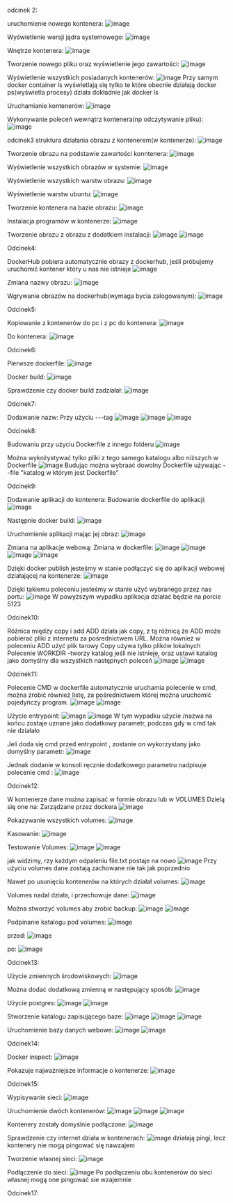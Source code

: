 odcinek 2:

uruchomienie nowego kontenera:
![image](https://github.com/KrzysztofSuda30/ISI/assets/172184955/df96cf8d-16b3-4e04-b2be-33634c1e4d28)

Wyświetlenie wersji jądra systemowego: 
![image](https://github.com/KrzysztofSuda30/ISI/assets/172184955/b88cc0a0-5d10-4525-8424-b78f80e35903)

Wnętrze kontenera:
![image](https://github.com/KrzysztofSuda30/ISI/assets/172184955/dc155c2e-2e37-4322-ad19-72fd421760a1)

Tworzenie nowego pliku oraz wyświetlenie jego zawartości:
![image](https://github.com/KrzysztofSuda30/ISI/assets/172184955/d73d6998-07f6-47ba-9dd5-8e515703b04f)

Wyświetlenie wszystkich posiadanych kontenerów:
![image](https://github.com/KrzysztofSuda30/ISI/assets/172184955/8895acf3-627b-4132-8fcf-e1c6fc7f04cc)
Przy samym docker container ls wyświetlają się tylko te które obecnie działają
docker ps(wyświetla procesy) działa dokładnie jak docker ls

Uruchamianie kontenerów:
![image](https://github.com/KrzysztofSuda30/ISI/assets/172184955/4ae04683-6789-48b7-af6d-2d190bd36e35)

Wykonywanie poleceń wewnątrz kontenera(np odczytywanie pliku):
![image](https://github.com/KrzysztofSuda30/ISI/assets/172184955/8b297792-6a75-4b97-b892-a3e2e26929bf)

odcinek3
struktura działania obrazu z kontenerem(w kontenerze):
![image](https://github.com/KrzysztofSuda30/ISI/assets/172184955/12dbae13-acdd-4d37-bf16-883d1704493a)

Tworzenie obrazu na podstawie zawartości konntenera:
![image](https://github.com/KrzysztofSuda30/ISI/assets/172184955/a88a7350-f5f2-4cc1-b865-37f7be138674)

Wyświetlenie wszystkich obrazów w systemie:
![image](https://github.com/KrzysztofSuda30/ISI/assets/172184955/addd2f3a-7618-4eaf-bc27-183343c23fc5)

Wyświetlenie wszystkich warstw obrazu:
![image](https://github.com/KrzysztofSuda30/ISI/assets/172184955/22c0754d-c7fb-47eb-8d73-2bad8907c114)

Wyświetlenie warstw ubuntu:
![image](https://github.com/KrzysztofSuda30/ISI/assets/172184955/d4f7f203-cb1b-4ffb-b480-842718a9a2bf)

Tworzenie kontenera na bazie obrazu:
![image](https://github.com/KrzysztofSuda30/ISI/assets/172184955/027f2208-53d2-4c96-a6be-642efe51e166)

Instalacja programów w kontenerze:
![image](https://github.com/KrzysztofSuda30/ISI/assets/172184955/55cd30d5-2b01-46cc-b114-6872708b851d)

Tworzenie obrazu z obrazu z dodatkiem instalacji: 
![image](https://github.com/KrzysztofSuda30/ISI/assets/172184955/0388b24e-6f52-46e5-bab0-0026c8349241)
![image](https://github.com/KrzysztofSuda30/ISI/assets/172184955/71db92df-b0c7-402e-8e8d-5759b1186403)

Odcinek4:

DockerHub
pobiera automatycznie obrazy z dockerhub, jeśli próbujemy uruchomić kontener który u nas nie istnieje
![image](https://github.com/KrzysztofSuda30/ISI/assets/172184955/c89720d3-441d-43f5-8e80-e103e221520e)

Zmiana nazwy obrazu:
![image](https://github.com/KrzysztofSuda30/ISI/assets/172184955/48ce1a1b-f10d-4375-b4c8-390866d97381)

Wgrywanie obrazów na dockerhub(wymaga bycia zalogowanym):
![image](https://github.com/KrzysztofSuda30/ISI/assets/172184955/54c5b983-ab48-41ab-a22f-c34736a31e35)

Odcinek5:

Kopiowanie z kontenerów do pc i z pc do kontenera:
![image](https://github.com/KrzysztofSuda30/ISI/assets/172184955/7908c121-1ed8-495a-bfa8-42661ad26ae5)

Do kontenera:
![image](https://github.com/KrzysztofSuda30/ISI/assets/172184955/f152839b-ac62-401b-9b58-9fba47f7ffcd)

Odcinek6:

Pierwsze dockerfile:
![image](https://github.com/KrzysztofSuda30/ISI/assets/172184955/65989b52-0af0-4f40-9dc9-0c251ba1d0f2)

Docker build:
![image](https://github.com/KrzysztofSuda30/ISI/assets/172184955/3cdfc023-83d2-4916-a4bd-c6212c6a6643)

Sprawdzenie czy docker build zadziałał:
![image](https://github.com/KrzysztofSuda30/ISI/assets/172184955/f5bb218c-c955-454d-bdcc-f0307285d762)

Odcinek7:

Dodawanie nazw:
Przy użyciu ---tag
![image](https://github.com/KrzysztofSuda30/ISI/assets/172184955/820f4da7-050d-4900-8f54-c29383c9e139)
![image](https://github.com/KrzysztofSuda30/ISI/assets/172184955/d79e9b8e-a650-42ce-b34e-3538519b73e1)
![image](https://github.com/KrzysztofSuda30/ISI/assets/172184955/f0200ba4-573f-4c25-89bf-ca0659cd77e1)

Odcinek8:

Budowaniu przy użyciu Dockerfile z innego folderu
![image](https://github.com/KrzysztofSuda30/ISI/assets/172184955/8b28061c-5832-4c47-b6b1-5cd8f29a9311)

Można wykożystywać tylko pliki z tego samego katalogu albo niższych w Dockerfile
![image](https://github.com/KrzysztofSuda30/ISI/assets/172184955/a21a42ec-3b0d-4dff-be7a-349c8c46e995)
Budując można wybraać dowolny Dockerfile używając --file "katalog w którym jest Dockerfile"


Odcinek9:

Dodawanie aplikacji do kontenera:
Budowanie dockerfile do aplikacji:
![image](https://github.com/KrzysztofSuda30/ISI/assets/172184955/45fb8eca-1393-4c79-a67a-71d7f06d6512)

Następnie docker build:
![image](https://github.com/KrzysztofSuda30/ISI/assets/172184955/ae3e517c-966d-4b7f-bac5-344273f94d3f)

Uruchomienie aplikacji mając jej obraz:
![image](https://github.com/KrzysztofSuda30/ISI/assets/172184955/e60c6e8f-5b99-4714-bbb9-d365831ebd5c)

Zmiana na aplikacje webową:
Zmiana w dockerfile:
![image](https://github.com/KrzysztofSuda30/ISI/assets/172184955/b3c13f61-9f9e-4129-ab92-6cbe28eac0b5)
![image](https://github.com/KrzysztofSuda30/ISI/assets/172184955/553c8abd-2a0e-4efb-855c-a23ac4be0318)
![image](https://github.com/KrzysztofSuda30/ISI/assets/172184955/6cd2625e-a277-4a45-8a39-63ed3d91740f)
![image](https://github.com/KrzysztofSuda30/ISI/assets/172184955/8b184aba-336b-44cb-9aac-3533949c7915)

Dzięki docker publish jesteśmy w stanie podłączyć się do aplikacji webowej działającej na kontenerze:
![image](https://github.com/KrzysztofSuda30/ISI/assets/172184955/70a4f77b-49d6-4e89-af7e-343517d9ed29)

Dzięki takiemu poleceniu jesteśmy w stanie użyć wybranego przez nas portu:
![image](https://github.com/KrzysztofSuda30/ISI/assets/172184955/d622f8c8-d729-44da-ba60-e0aeb1cacd7f)
W powyższym wypadku aplikacja działać będzie na porcie 5123

Odcinek10:

Różnica między copy i add
ADD działa jak copy, z tą różnicą że ADD może pobierać pliki z internetu za pośrednictwem URL. Można również w poleceniu ADD użyć plik tarowy
Copy używa tylko plików lokalnych
Polecenie WORKDIR -tworzy katalog jeśli nie istnieje, oraz ustawi katalog jako domyślny dla wszystkich następnych poleceń
![image](https://github.com/KrzysztofSuda30/ISI/assets/172184955/aa15e55e-6191-445e-af75-e8daf439134f)
![image](https://github.com/KrzysztofSuda30/ISI/assets/172184955/3a00d39e-d510-4ef9-8554-491f0b100d3f)

Odcinek11:

Polecenie CMD w dockerfile automatycznie uruchamia polecenie w cmd, można zrobić również listę, za pośrednictwem której można uruchomić pojedyńczy program.
![image](https://github.com/KrzysztofSuda30/ISI/assets/172184955/a561e7cb-4132-4a5e-adc9-ae222238860c)
![image](https://github.com/KrzysztofSuda30/ISI/assets/172184955/419b43cf-3fde-41ab-aad0-da33e786e2e5)

Użycie entrypoint:
![image](https://github.com/KrzysztofSuda30/ISI/assets/172184955/e64bedb0-50a4-4831-8d24-1124d9d11cc2)
![image](https://github.com/KrzysztofSuda30/ISI/assets/172184955/b561c602-1bd5-4ffb-a1ee-e4a0ccac8634)
W tym wypadku użycie /nazwa na końcu zostaje uznane jako dodatkowy parametr, podczas gdy w cmd tak nie działało

Jeli doda się cmd przed entrypoint , zostanie on wykorzystany jako domyślny parametr: 
![image](https://github.com/KrzysztofSuda30/ISI/assets/172184955/90d91cc8-28e1-4d48-9718-978e86883ccd)

Jednak dodanie w konsoli ręcznie dodatkowego parametru nadpisuje polecenie cmd :
![image](https://github.com/KrzysztofSuda30/ISI/assets/172184955/84687969-eaab-4ffd-8a6a-c824666a3ccf)

Odcinek12:

W kontenerze dane można zapisać w formie obrazu lub w VOLUMES
Dzielą się one na: 
Zarządzane przez dockera
![image](https://github.com/KrzysztofSuda30/ISI/assets/172184955/246128d3-c13c-4996-88eb-62eecea9b925)

Pokazywanie wszystkich volumes:
![image](https://github.com/KrzysztofSuda30/ISI/assets/172184955/2c88f5f5-8e84-4ac0-a111-3e909280c5a4)

Kasowanie: 
![image](https://github.com/KrzysztofSuda30/ISI/assets/172184955/875bf462-dfc9-40e3-ac7d-1fe63b0b16ac)

Testowanie Volumes:
![image](https://github.com/KrzysztofSuda30/ISI/assets/172184955/c9a0148e-4d78-4a97-8b10-fa779ad4296f)
![image](https://github.com/KrzysztofSuda30/ISI/assets/172184955/48b1fa0b-3191-48e4-8830-2293490532e2)

jak widzimy, rzy każdym odpaleniu file.txt postaje na nowo
![image](https://github.com/KrzysztofSuda30/ISI/assets/172184955/7cc50485-1c40-48f0-81ed-0f62322e6059)
Przy użyciu volumes dane zostają zachowane nie tak jak poprzednio

Nawet po usunięciu kontenerów na których działał volumes: 
![image](https://github.com/KrzysztofSuda30/ISI/assets/172184955/a355ce5d-f9bb-470b-b404-d3e84565c3db)

Volumes nadal działa, i przechowuje dane: 
![image](https://github.com/KrzysztofSuda30/ISI/assets/172184955/c47db878-176f-49bf-84aa-6e98c4d55628)

Można stworzyć volumes aby zrobić backup:
![image](https://github.com/KrzysztofSuda30/ISI/assets/172184955/ee296987-5f9c-48de-b088-ac4328f36723)
![image](https://github.com/KrzysztofSuda30/ISI/assets/172184955/10457447-b918-41a7-b863-15028b8fcd33)

Podpinanie katalogu pod volumes:
![image](https://github.com/KrzysztofSuda30/ISI/assets/172184955/b83bf2b1-0744-4128-98fb-a8f1db7b7250)

przed:
![image](https://github.com/KrzysztofSuda30/ISI/assets/172184955/3fbbf972-de5a-436a-8bce-b6e80e68d8e9)

po:
![image](https://github.com/KrzysztofSuda30/ISI/assets/172184955/65e06346-62f0-4257-839f-01329f1d8dc2)

Odcinek13:

Użycie zmiennych środowiskowych:
![image](https://github.com/KrzysztofSuda30/ISI/assets/172184955/1f2d71c6-7e3e-4bf9-9110-a125a76db20d)

Można dodać dodatkową zmienną w następujący sposób:
![image](https://github.com/KrzysztofSuda30/ISI/assets/172184955/92f2d4f3-f8d6-4107-8db2-31852c870438)

Użycie postgres:
![image](https://github.com/KrzysztofSuda30/ISI/assets/172184955/5a7d7aed-577f-44f5-92e7-55d70b1ff457)
![image](https://github.com/KrzysztofSuda30/ISI/assets/172184955/ba9da369-d968-4b5d-ab01-187aa195f18d)

Stworzenie katalogu zapisującego baze:
![image](https://github.com/KrzysztofSuda30/ISI/assets/172184955/e0fad077-7767-4f22-be21-c9f490179848)
![image](https://github.com/KrzysztofSuda30/ISI/assets/172184955/1d9353dc-f8b1-4f5d-b85a-fe1bcbb6f333)
![image](https://github.com/KrzysztofSuda30/ISI/assets/172184955/a682d93c-4ca7-4dca-8be0-31baddf3b524)

Uruchomienie bazy danych webowe:
![image](https://github.com/KrzysztofSuda30/ISI/assets/172184955/fe491a98-01e5-4475-ac57-d23298c143db)
![image](https://github.com/KrzysztofSuda30/ISI/assets/172184955/f2400c1d-54d7-4a5d-8580-84de961c4430)


Odcinek14:

Docker inspect:
![image](https://github.com/KrzysztofSuda30/ISI/assets/172184955/29582075-19bd-41f5-ad31-fc40d7833993)

Pokazuje najważniejsze informacje o kontenerze:
![image](https://github.com/KrzysztofSuda30/ISI/assets/172184955/35543d35-32bc-4e1c-9127-85eb49984da1)

Odcinek15:

Wypisywanie sieci:
![image](https://github.com/KrzysztofSuda30/ISI/assets/172184955/63bc4e37-faf4-4b71-9159-4acde7ee2413)

Uruchomienie dwóch kontenerów:
![image](https://github.com/KrzysztofSuda30/ISI/assets/172184955/53a2a283-d7b9-48ff-b0ca-6e9ec62310cc)
![image](https://github.com/KrzysztofSuda30/ISI/assets/172184955/4373b294-45d6-401b-9183-9ad0fe52ccbf)
![image](https://github.com/KrzysztofSuda30/ISI/assets/172184955/d8ea2b9f-4417-4f39-b1f7-f5ff9508a155)

Kontenery zostały domyślnie podłączone:
![image](https://github.com/KrzysztofSuda30/ISI/assets/172184955/0d0293a9-6590-4733-a5ec-839bf988beb8)

Sprawdzenie czy internet działa w kontenerach:
![image](https://github.com/KrzysztofSuda30/ISI/assets/172184955/84c87f8c-b85d-4bb4-9e1e-914ecf38f824)
działają pingi, lecz kontenery nie mogą pingować się nawzajem

Tworzenie własnej sieci:
![image](https://github.com/KrzysztofSuda30/ISI/assets/172184955/1282888f-81c3-4f3f-b13e-238dfa99351f)

Podłączenie do sieci:
![image](https://github.com/KrzysztofSuda30/ISI/assets/172184955/31c80e4e-01aa-4a67-86a4-ddcc3dfce7f3)
Po podłączeniu obu kontenerów do sieci własnej mogą one pingować sie wzajemnie


Odcinek17:








